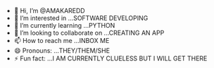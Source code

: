 - 👋 Hi, I’m @AMAKAREDD
- 👀 I’m interested in ...SOFTWARE DEVELOPING
- 🌱 I’m currently learning ...PYTHON
- 💞️ I’m looking to collaborate on ...CREATING AN APP
- 📫 How to reach me ...INBOX ME
- 😄 Pronouns: ...THEY/THEM/SHE
- ⚡ Fun fact: ...I AM CURRENTLY CLUELESS BUT I WILL GET THERE

<!---
AMAKAREDD/AMAKAREDD is a ✨ special ✨ repository because its `README.md` (this file) appears on your GitHub profile.
You can click the Preview link to take a look at your changes.
--->
